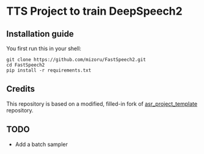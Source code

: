 # TTS Project to train DeepSpeech2

## Installation guide

You first run this in your shell:
```shell
git clone https://github.com/mizoru/FastSpeech2.git
cd FastSpeech2
pip install -r requirements.txt
```

<!-- Copy [this folder](https://drive.google.com/drive/folders/1L2oh-kxpbHP15CCRYbea9m9o6kEPEDam) so that you have `asr_project/default_test_model/checkpoint.pth` as the checkpoint path. -->


## Credits

This repository is based on a modified, filled-in fork of [asr_project_template](https://github.com/WrathOfGrapes/asr_project_template) repository.

## TODO

* Add a batch sampler

